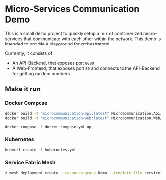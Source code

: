 # Micro-Services Communication Demo

This is a small demo project to quickly setup a mix of containerized micro-services that communicate with each other within the network. This demo is intended to provide a playground for orchestrators!

Currently, it consists of

- An API-Backend, that exposes port `8080`
- A Web-Frontend, that exposes port `80` and connects to the API-Backend for getting random numbers

## Make it run

### Docker Compose

```bash
docker build -t "microcommunication-api:latest" MicroCommunication.Api/
docker build -t "microcommunication-web:latest" MicroCommunication.Web/

docker-compose -f docker-compose.yml up
```

### Kubernetes

```bash
kubectl create -f kubernetes.yml
```

### Service Fabric Mesh

```bash
z mesh deployment create --resource-group Demo --template-file servicefabric-mesh.json
```
